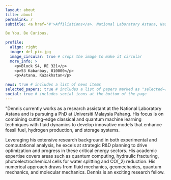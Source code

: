 ```yaml
---
layout: about
title: about
permalink: /
subtitle: <a href='#'>Affiliations</a>. National Laboratory Astana, Nazarbayev University. +77714140389. 

Be You, Be Curious.

profile:
  align: right
  image: del_pic.jpg
  image_circular: true # crops the image to make it circular
  more_info: >
    <p>Block S4, RE 321</p>
    <p>53 Kabanbay, 010000</p>
    <p>Astana, Kazakhstan</p>

news: true # includes a list of news items
selected_papers: true # includes a list of papers marked as "selected={true}"
social: true # includes social icons at the bottom of the page
---
```


"Dennis currently works as a research assistant at the National Laboratory Astana and is pursuing a PhD at Universiti Malaysia Pahang. His focus is on combining cutting-edge classical and quantum machine learning techniques with fluid dynamics to develop innovative models that enhance fossil fuel, hydrogen production, and storage systems. 

Leveraging his extensive research background in both experimental and computational analysis, he excels at strategic R&D planning to drive optimization and progress in these critical energy sectors. His academic expertise covers areas such as quantum computing, hydraulic fracturing, photoelectrochemical cells for water splitting and CO\(_2\) reduction. His numerical approach draws from fluid mechanics, geomechanics, quantum mechanics, and molecular mechanics. Dennis is an exciting research fellow.

